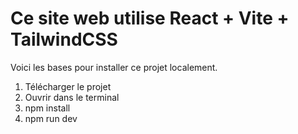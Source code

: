 # Ce site web utilise React + Vite + TailwindCSS

Voici les bases pour installer ce projet localement.

1. Télécharger le projet
2. Ouvrir dans le terminal
3. npm install
4. npm run dev